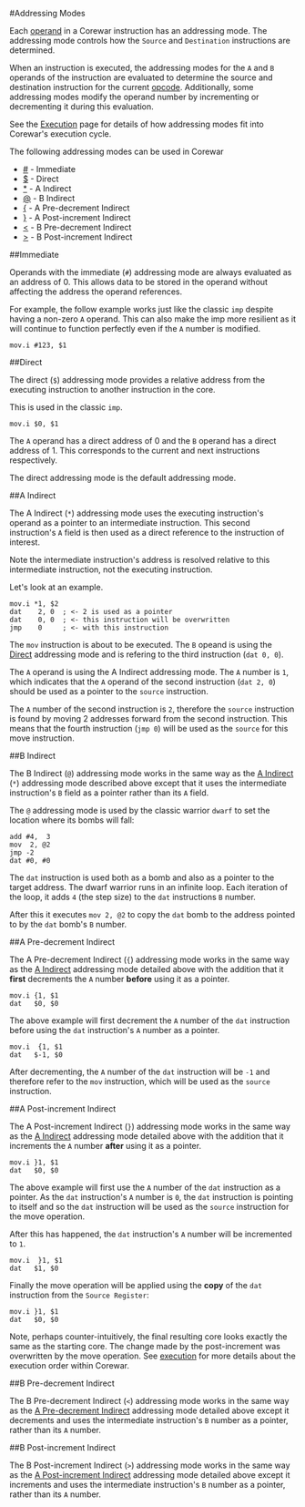 #Addressing Modes

Each [operand](operands) in a Corewar instruction has an addressing mode. The addressing mode controls how the `Source` and `Destination` instructions are determined.

When an instruction is executed, the addressing modes for the `A` and `B` operands of the instruction are evaluated to determine the source and destination instruction for the current [opcode](opcodes). Additionally, some addressing modes modify the operand number by incrementing or decrementing it during this evaluation.

See the [Execution](execution) page for details of how addressing modes fit into Corewar's execution cycle.

The following addressing modes can be used in Corewar

* [#](#immediate) - Immediate
* [$](#direct) - Direct
* [*](#a-indirect) - A Indirect
* [@](#b-indirect) - B Indirect
* [{](#a-pre-decrement-indirect) - A Pre-decrement Indirect
* [}](#a-post-increment-indirect) - A Post-increment Indirect
* [<](#b-pre-decrement-indirect) - B Pre-decrement Indirect
* [>](#b-post-increment-indirect) - B Post-increment Indirect

##Immediate

Operands with the immediate (`#`) addressing mode are always evaluated as an address of 0. This allows data to be stored in the operand without affecting the address the operand references.

For example, the follow example works just like the classic `imp` despite having a non-zero `A` operand. This can also make the imp more resilient as it will continue to function perfectly even if the `A` number is modified.

```
mov.i #123, $1
```

##Direct

The direct (`$`) addressing mode provides a relative address from the executing instruction to another instruction in the core.

This is used in the classic `imp`.

```
mov.i $0, $1
```

The `A` operand has a direct address of 0 and the `B` operand has a direct address of 1. This corresponds to the current and next instructions respectively.

The direct addressing mode is the default addressing mode.

##A Indirect

The A Indirect (`*`) addressing mode uses the executing instruction's operand as a pointer to an intermediate instruction. This second instruction's `A` field is then used as a direct reference to the instruction of interest.

Note the intermediate instruction's address is resolved relative to this intermediate instruction, not the executing instruction.

Let's look at an example.

```
mov.i *1, $2
dat    2, 0  ; <- 2 is used as a pointer
dat    0, 0  ; <- this instruction will be overwritten
jmp    0     ; <- with this instruction
```

The `mov` instruction is about to be executed. The `B` opeand is using the [Direct](#direct) addressing mode and is refering to the third instruction (`dat 0, 0`).

The `A` operand is using the A Indirect addressing mode. The `A` number is `1`, which indicates that the `A` operand of the second instruction (`dat 2, 0`) should be used as a pointer to the `source` instruction.

The `A` number of the second instruction is `2`, therefore the `source` instruction is found by moving 2 addresses forward from the second instruction. This means that the fourth instruction (`jmp 0`) will be used as the `source` for this move instruction. 

##B Indirect

The B Indirect (`@`) addressing mode works in the same way as the [A Indirect](#a-indirect) (`*`) addressing mode described above except that it uses the intermediate instruction's `B` field as a pointer rather than its `A` field.

The `@` addressing mode is used by the classic warrior `dwarf` to set the location where its bombs will fall:

```redcode
add #4,  3
mov  2, @2
jmp -2
dat #0, #0
```
The `dat` instruction is used both as a bomb and also as a pointer to the target address. The dwarf warrior runs in an infinite loop. Each iteration of the loop, it adds `4` (the step size) to the `dat` instructions `B` number.

After this it executes `mov 2, @2` to copy the `dat` bomb to the address pointed to by the `dat` bomb's `B` number.

##A Pre-decrement Indirect

The A Pre-decrement Indirect (`{`) addressing mode works in the same way as the [A Indirect](`*`) addressing mode detailed above with the addition that it **first** decrements the `A` number **before** using it as a pointer.

```
mov.i {1, $1
dat   $0, $0
```

The above example will first decrement the `A` number of the `dat` instruction before using the `dat` instruction's `A` number as a pointer.

```
mov.i  {1, $1
dat   $-1, $0
```

After decrementing, the `A` number of the `dat` instruction will be `-1` and therefore refer to the `mov` instruction, which will be used as the `source` instruction.

##A Post-increment Indirect

The A Post-increment Indirect (`}`) addressing mode works in the same way as the [A Indirect](`*`) addressing mode detailed above with the addition that it increments the `A` number **after** using it as a pointer.

```
mov.i }1, $1
dat   $0, $0
```

The above example will first use the `A` number of the `dat` instruction as a pointer. As the `dat` instruction's `A` number is `0`, the `dat` instruction is pointing to itself and so the `dat` instruction will be used as the `source` instruction for the move operation.

After this has happened, the `dat` instruction's `A` number will be incremented to `1`.

```
mov.i  }1, $1
dat   $1, $0
```

Finally the move operation will be applied using the **copy** of the `dat` instruction from the `Source Register`:

```redcode
mov.i }1, $1
dat   $0, $0
```

Note, perhaps counter-intuitively, the final resulting core looks exactly the same as the starting core. The change made by the post-increment was overwritten by the move operation. See [execution](execution) for more details about the execution order within Corewar.

##B Pre-decrement Indirect

The B Pre-decrement Indirect (`<`) addressing mode works in the same way as the [A Pre-decrement Indirect](#a-pre-decrement-indirect) addressing mode detailed above except it decrements and uses the intermediate instruction's `B` number as a pointer, rather than its `A` number.

##B Post-increment Indirect

The B Post-increment Indirect (`>`) addressing mode works in the same way as the [A Post-increment Indirect](#a-post-increment-indirect) addressing mode detailed above except it increments and uses the intermediate instruction's `B` number as a pointer, rather than its `A` number.
